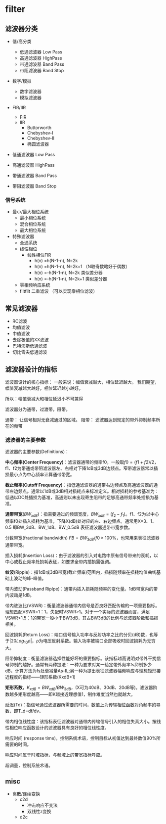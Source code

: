 # filter

## 滤波器分类

- 低/高分类
  - 低通滤波器 Low Pass
  - 高通滤波器 HighPass
  - 带通滤波器 Band Pass
  - 带阻滤波器 Band Stop
- 数字/模拟
  - 数字滤波器
  - 模拟滤波器
- FIR/IIR
  - FIR
  - IIR
      - Buttorworth
      - Chebyshev-I
      - Chebyshev-II
      - 椭圆滤波器


- 低通滤波器 Low Pass
- 高通滤波器 HighPass
- 带通滤波器 Band Pass
- 带阻滤波器 Band Stop


### 信号系统
- 最小/最大相位系统
  - 最小相位系统
  - 混合相位系统
  - 最大相位系统
- 特殊滤波器
  - 全通系统
  - 线性相位
    - 线性相位FIR
      - h(n) =h(N-1-n), N=2k
      - h(n) =h(N-1-n), N=2k+1 （N取奇数略好于偶数）
      - h(n) =-h(N-1-n), N=2k 类似差分器
      - h(n) =-h(N-1-n), N=2k+1 类似差分器
  - 零相频响应系统
  - filtfilt 二重滤波 （可以实现零相位滤波）

## 常见滤波器

- RC滤波
- 均值滤波
- 中值滤波
- 去除极值的XX滤波
- 巴特沃斯低通滤波
- 切比雪夫低通滤波

## 滤波器设计的指标
滤波器设计的核心指标：
一般来说：幅值衰减越大，相位延迟越大。
我们期望，幅值衰减越大越好，相位延迟越小越好。

所以：幅值衰减大和相位延迟小不可兼得

滤波器分为通带，过渡带，阻带。

通带： 让信号相对无衰减通过的区域。
阻带： 滤波器达到规定的带外抑制频率所在的频带


### 滤波器的主要参数
滤波器的主要参数(Definitions)：

**中心频率(Center Frequency)**：滤波器通带的频率f0，一般取$f0=(f1+f2)/2$，f1、f2为带通或带阻滤波器左、右相对下降1dB或3dB边频点。窄带滤波器常以插损最小点为中心频率计算通带带宽。

**截止频率(Cutoff Frequency)**：指低通滤波器的通带右边频点及高通滤波器的通带左边频点。通常以1dB或3dB相对损耗点来标准定义。相对损耗的参考基准为：低通以DC处插损为基准，高通则以未出现寄生阻带的足够高通带频率处插损为基准。

**通带带宽**($BW_{xdB}$)：指需要通过的频谱宽度，$BW_{xdB}=(f_2- f_1)$。f1、f2为以中心频率f0处插入损耗为基准，下降X(dB)处对应的左、右边频点。通常用X=3、1、0.5 即BW_3dB、BW_1dB、BW_0.5dB 表征滤波器通带带宽参数。

分数带宽(fractional bandwidth) $FB=BW_{3dB}/f0×100\%$，也常用来表征滤波器通带带宽。

插入损耗(Insertion Loss)：由于滤波器的引入对电路中原有信号带来的衰耗，以中心或截止频率处损耗表征，如要求全带内插损需强调。

**纹波**(Ripple)：指1dB或3dB带宽(截止频率)范围内，插损随频率在损耗均值曲线基础上波动的峰-峰值。

带内波动(Passband Riplpe)：通带内插入损耗随频率的变化量。1dB带宽内的带内波动是1dB。

带内驻波比(VSWR)：衡量滤波器通带内信号是否良好匹配传输的一项重要指标。理想匹配VSWR=1：1，失配时VSWR>1。对于一个实际的滤波器而言，满足VSWR<1.5：1的带宽一般小于BW3dB，其占BW3dB的比例与滤波器阶数和插损相关。

回波损耗(Return Loss)：端口信号输入功率与反射功率之比的分贝(dB)数，也等于$|20Log_{10}ρ|$，ρ为电压反射系数。输入功率被端口全部吸收时回波损耗为无穷大。

阻带抑制度：衡量滤波器选择性能好坏的重要指标。该指标越高说明对带外干扰信号抑制的越好。通常有两种提法：一种为要求对某一给定带外频率fs抑制多少dB，计算方法为fs处衰减量As-IL;另一种为提出表征滤波器幅频响应与理想矩形接近程度的指标——矩形系数(KxdB>1)

**矩形系数**，$K_{xdB}=BW_{xdB}/BW_{3dB}$，(X可为40dB、30dB、20dB等)。滤波器阶数越多矩形度越高——即K越接近理想值1，制作难度当然也就越大。

延迟(Td)：指信号通过滤波器所需要的时间，数值上为传输相位函数对角频率的导数，即T_d=df/dv。

带内相位线性度：该指标表征滤波器对通带内传输信号引入的相位失真大小。按线性相位响应函数设计的滤波器具有良好的相位线性度。

响应时间 (response time)，控制系统术语，控制目标从初值达到最终数值90%所需要的时间。

响应时间属于时域指标，与频域上的带宽指标呼应。

超调量，控制系统术语。


## misc
- 离散/连续变换
  - c2d
    - 冲击响应不变法
    - 双线性z变换
  - d2c